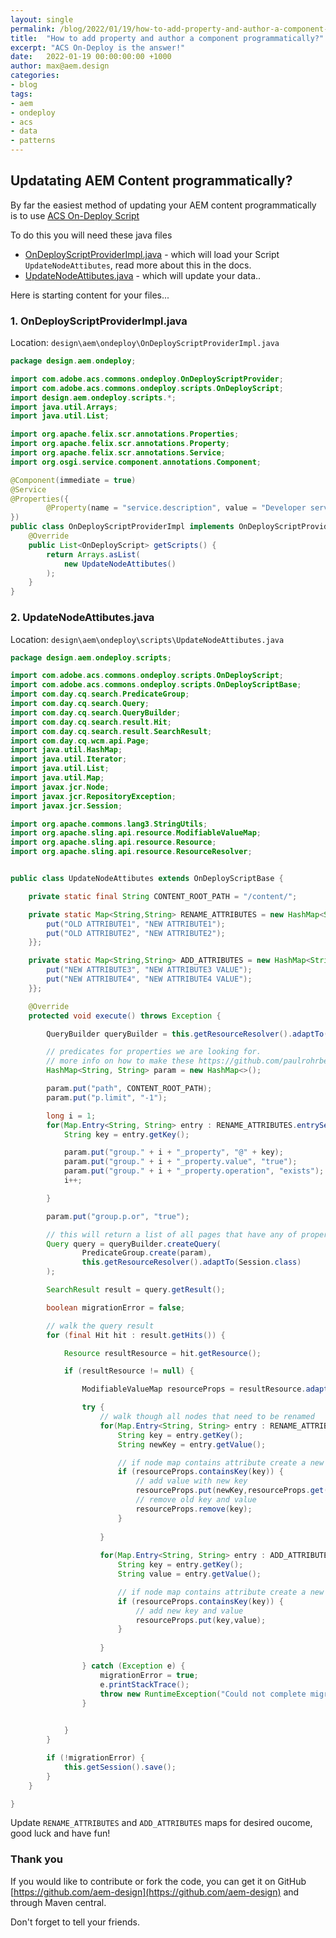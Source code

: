 ```yaml
---
layout: single
permalink: /blog/2022/01/19/how-to-add-property-and-author-a-component-programmatically
title:  "How to add property and author a component programmatically?"
excerpt: "ACS On-Deploy is the answer!"
date:   2022-01-19 00:00:00:00 +1000
author: max@aem.design
categories:
- blog
tags:
- aem
- ondeploy
- acs
- data
- patterns
---
```


## Updatating AEM Content programmatically?

By far the easiest method of updating your AEM content programmatically is to use [ACS On-Deploy Script](https://adobe-consulting-services.github.io/acs-aem-commons/features/on-deploy-scripts/index.html)

To do this you will need these java files
* [OnDeployScriptProviderImpl.java](#1-ondeployscriptproviderimpljava) - which will load your Script `UpdateNodeAttibutes`, read more about this in the docs.
* [UpdateNodeAttibutes.java](#2-updatenodeattibutesjava) - which will update your data..

Here is starting content for your files...

### 1. OnDeployScriptProviderImpl.java

Location: `design\aem\ondeploy\OnDeployScriptProviderImpl.java`

```java
package design.aem.ondeploy;

import com.adobe.acs.commons.ondeploy.OnDeployScriptProvider;
import com.adobe.acs.commons.ondeploy.scripts.OnDeployScript;
import design.aem.ondeploy.scripts.*;
import java.util.Arrays;
import java.util.List;

import org.apache.felix.scr.annotations.Properties;
import org.apache.felix.scr.annotations.Property;
import org.apache.felix.scr.annotations.Service;
import org.osgi.service.component.annotations.Component;

@Component(immediate = true)
@Service
@Properties({
        @Property(name = "service.description", value = "Developer service that identifies code scripts to execute upon deployment")
})
public class OnDeployScriptProviderImpl implements OnDeployScriptProvider {
    @Override
    public List<OnDeployScript> getScripts() {
        return Arrays.asList(
            new UpdateNodeAttibutes()
        );
    }
}
```
  
### 2. UpdateNodeAttibutes.java

Location: `design\aem\ondeploy\scripts\UpdateNodeAttibutes.java`

```java
package design.aem.ondeploy.scripts;

import com.adobe.acs.commons.ondeploy.scripts.OnDeployScript;
import com.adobe.acs.commons.ondeploy.scripts.OnDeployScriptBase;
import com.day.cq.search.PredicateGroup;
import com.day.cq.search.Query;
import com.day.cq.search.QueryBuilder;
import com.day.cq.search.result.Hit;
import com.day.cq.search.result.SearchResult;
import com.day.cq.wcm.api.Page;
import java.util.HashMap;
import java.util.Iterator;
import java.util.List;
import java.util.Map;
import javax.jcr.Node;
import javax.jcr.RepositoryException;
import javax.jcr.Session;

import org.apache.commons.lang3.StringUtils;
import org.apache.sling.api.resource.ModifiableValueMap;
import org.apache.sling.api.resource.Resource;
import org.apache.sling.api.resource.ResourceResolver;


public class UpdateNodeAttibutes extends OnDeployScriptBase {

    private static final String CONTENT_ROOT_PATH = "/content/";

    private static Map<String,String> RENAME_ATTRIBUTES = new HashMap<String, String>() {{
        put("OLD ATTRIBUTE1", "NEW ATTRIBUTE1");
        put("OLD ATTRIBUTE2", "NEW ATTRIBUTE2");
    }};

    private static Map<String,String> ADD_ATTRIBUTES = new HashMap<String, String>() {{
        put("NEW ATTRIBUTE3", "NEW ATTRIBUTE3 VALUE");
        put("NEW ATTRIBUTE4", "NEW ATTRIBUTE4 VALUE");
    }};

    @Override
    protected void execute() throws Exception {

        QueryBuilder queryBuilder = this.getResourceResolver().adaptTo(QueryBuilder.class);

        // predicates for properties we are looking for.
        // more info on how to make these https://github.com/paulrohrbeck/aem-links/blob/master/querybuilder_cheatsheet.md
        HashMap<String, String> param = new HashMap<>();

        param.put("path", CONTENT_ROOT_PATH);
        param.put("p.limit", "-1");

        long i = 1;
        for(Map.Entry<String, String> entry : RENAME_ATTRIBUTES.entrySet()) {
            String key = entry.getKey();

            param.put("group." + i + "_property", "@" + key);
            param.put("group." + i + "_property.value", "true");
            param.put("group." + i + "_property.operation", "exists");
            i++;

        }

        param.put("group.p.or", "true");

        // this will return a list of all pages that have any of properties we need
        Query query = queryBuilder.createQuery(
                PredicateGroup.create(param),
                this.getResourceResolver().adaptTo(Session.class)
        );

        SearchResult result = query.getResult();

        boolean migrationError = false;

        // walk the query result
        for (final Hit hit : result.getHits()) {

            Resource resultResource = hit.getResource();

            if (resultResource != null) {

                ModifiableValueMap resourceProps = resultResource.adaptTo(ModifiableValueMap.class);

                try {
                    // walk though all nodes that need to be renamed
                    for(Map.Entry<String, String> entry : RENAME_ATTRIBUTES.entrySet()) {
                        String key = entry.getKey();
                        String newKey = entry.getValue();

                        // if node map contains attribute create a new entry.
                        if (resourceProps.containsKey(key)) {
                            // add value with new key
                            resourceProps.put(newKey,resourceProps.get(key));
                            // remove old key and value
                            resourceProps.remove(key);
                        }
                    
                    }
                    
                    for(Map.Entry<String, String> entry : ADD_ATTRIBUTES.entrySet()) {
                        String key = entry.getKey();
                        String value = entry.getValue();

                        // if node map contains attribute create a new entry.
                        if (resourceProps.containsKey(key)) {
                            // add new key and value
                            resourceProps.put(key,value);
                        }
                    
                    }

                } catch (Exception e) {
                    migrationError = true; 
                    e.printStackTrace();
                    throw new RuntimeException("Could not complete migration.");
                }

                
            }
        }

        if (!migrationError) {
            this.getSession().save();
        }
    }

}
```

Update `RENAME_ATTRIBUTES` and `ADD_ATTRIBUTES` maps for desired oucome, good luck and have fun! 

### Thank you

If you would like to contribute or fork the code, you can get it on GitHub [https://github.com/aem-design](https://github.com/aem-design) and through Maven central.

Don't forget to tell your friends.
